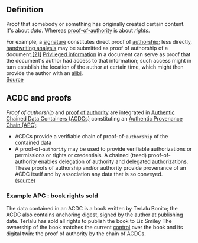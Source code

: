 ## Definition

Proof that somebody or something has originally created certain content. It's about _data_. Whereas [proof-of-authority](term_proof-of-authority) is about _rights_.

For example, a [signature](https://en.wikipedia.org/wiki/Signature) constitutes direct proof of [authorship](https://en.wikipedia.org/wiki/Authorship); less directly, [handwriting analysis](https://en.wikipedia.org/wiki/Handwriting_analysis) may be submitted as proof of authorship of a document.[[21]](https://en.wikipedia.org/wiki/Proof_(truth)?wprov=srpw1_0#cite_note-21) [Privileged information](https://en.wikipedia.org/wiki/Secret) in a document can serve as proof that the document's author had access to that information; such access might in turn establish the location of the author at certain time, which might then provide the author with an [alibi](https://en.wikipedia.org/wiki/Alibi).\
[Source](https://en.wikipedia.org/wiki/Proof_(truth))

## ACDC and proofs

_Proof of authorship_ and [proof of authority](term_proof-of-authority) are integrated in [Authentic Chained Data Containers (ACDCs)](term_authentic-chained-data-container-(ACDC)) constituting an [Authentic Provenance Chain (APC)](term_authentic-provenance-chain-(APC)):
- ACDCs provide a verifiable chain of proof-of-`authorship` of the contained data
- A proof-of-`authority` may be used to provide verifiable authorizations or permissions or rights or credentials. A chained (treed) proof-of-authority enables delegation of authority and delegated authorizations.
These proofs of authorship and/or authority provide provenance of an ACDC itself and by association any data that is so conveyed.\
([source](https://github.com/trustoverip/tswg-acdc-specification/blob/main/draft-ssmith-acdc.md#introduction))

### Example APC : book rights sold

The data contained in an ACDC is a book written by Terlalu Bonito; the ACDC also contains anchoring digest, signed by the author at publishing date. Terlalu has sold all rights to publish the book to Liz Smiley The ownership of the book matches the current [control](term_controller) over the book and its digital twin: the proof of authority by the chain of ACDCs.
